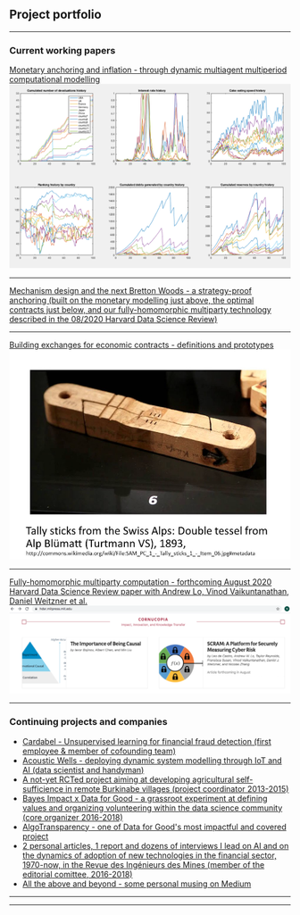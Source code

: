 ## Project portfolio

---

### Current working papers 

[Monetary anchoring and inflation - through dynamic multiagent multiperiod computational modelling](https://bit.ly/inflationSAS)
<img src="images/Screen Shot 2020-04-03 at 7.15.56 PM.png?raw=true"/>

---
[Mechanism design and the next Bretton Woods - a strategy-proof anchoring (built on the monetary modelling just above, the optimal contracts just below, and our fully-homomorphic multiparty technology described in the 08/2020 Harvard Data Science Review)](https://nbviewer.jupyter.org/github/NicolasXYZ/MPC_experiment/blob/master/SASvFinancialCycles.ipynb?flush_cache=true)

---
[Building exchanges for economic contracts - definitions and prototypes](https://nicolasxyz.github.io/FHEauctions/)
<img src="images/tallyStickSwitz.png?raw=true"/>

---
[Fully-homomorphic multiparty computation - forthcoming August 2020 Harvard Data Science Review paper with Andrew Lo, Vinod Vaikuntanathan, Daniel Weitzner et al.](https://hdsr.mitpress.mit.edu/pub/gylaxji4/release/1)
<img src="images/Screen Shot 2020-08-10 at 9.14.52 AM.png?raw=true"/>

---

### Continuing projects and companies

- [Cardabel - Unsupervised learning for financial fraud detection (first employee & member of cofounding team)](http://cardabel.com/)
- [Acoustic Wells - deploying dynamic system modelling through IoT and AI (data scientist and handyman)](https://www.acoustic-wells.com/)
- [A not-yet RCTed project aiming at developing agricultural self-sufficience in remote Burkinabe villages (project coordinator 2013-2015)](http://fcpe.henriiv.free.fr/pdf/20140207_StagesMathsPhysique.pdf)
- [Bayes Impact x Data for Good - a grassroot experiment at defining values and organizing volunteering within the data science community (core organizer 2016-2018)](https://dataforgood.fr/)
- [AlgoTransparency - one of Data for Good's most impactful and covered project](https://algotransparency.org/)
- [2 personal articles, 1 report and dozens of interviews I lead on AI and on the dynamics of adoption of new technologies in the financial sector, 1970-now, in the Revue des Ingénieurs des Mines (member of the editorial comittee, 2016-2018)](https://www.inter-mines.org/fr/revue/numeros/intelligence-artificielle-economie-circulaire/141)
- [All the above and beyond - some personal musing on Medium](https://medium.com/@nicolaszhang)

---




---
<!-- Remove above link if you don't want to attibute -->
